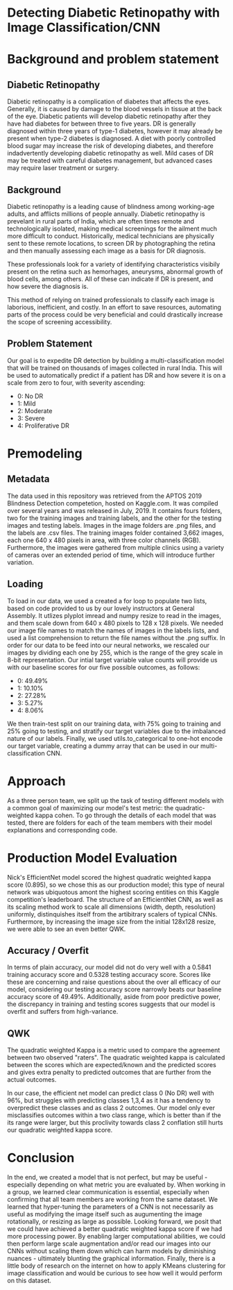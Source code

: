 # Detecting Diabetic Retinopathy with Image Classification/CNN

# Background and problem statement

## Diabetic Retinopathy 

Diabetic retinopathy is a complication of diabetes that affects the eyes. Generally, it is caused by damage to the blood vessels in tissue at the back of the eye. Diabetic patients will develop diabetic retinopathy after they have had diabetes for between three to five years. DR is generally diagnosed within three years of type-1 diabetes, however it may already be present when type-2 diabetes is diagnosed. A diet with poorly controlled blood sugar may increase the risk of developing diabetes, and therefore indadvertently developing diabetic retinopathy as well. Mild cases of DR may be treated with careful diabetes management, but advanced cases may require laser treatment or surgery.

## Background

Diabetic retinopathy is a leading cause of blindness among working-age adults, and afflicts millions of people annually. Diabetic retinopathy is prevelant in rural parts of India, which are often times remote and technologically isolated, making medical screenings for the ailment much more difficult to conduct. Historically, medical technicians are physically sent to these remote locations, to screen DR by photographing the retina and then manually assessing each image as a basis for DR diagnosis. 

These professionals look for a variety of identifying characteristics visibily present on the retina such as hemorhages, aneurysms, abnormal growth of blood cells, among others. All of these can indicate if DR is present, and how severe the diagnosis is. 

This method of relying on trained professionals to classify each image is laborious, inefficient, and costly. In an effort to save resources, automating parts of the process could be very beneficial and could drastically increase the scope of screening accessibility. 

## Problem Statement

Our goal is to expedite DR detection by building a multi-classification model that will be trained on thousands of images collected in rural India. This will be used to automatically predict if a patient has DR and how severe it is on a scale from zero to four, with severity ascending:

- 0: No DR
- 1: Mild
- 2: Moderate
- 3: Severe
- 4: Proliferative DR

# Premodeling

## Metadata

The data used in this repository was retrieved from the APTOS 2019 Blindness Detection competetion, hosted on Kaggle.com. It was compiled over several years and was released in July, 2019. It contains fours folders, two for the training images and training labels, and the other for the testing images and testing labels. Images in the image folders are .png files, and the labels are .csv files. The training images folder contained 3,662 images, each one 640 x 480 pixels in area, with three color channels (RGB). Furthermore, the images were gathered from multiple clinics using a variety of cameras over an extended period of time, which will introduce further variation.

## Loading

To load in our data, we used a created a for loop to populate two lists, based on code provided to us by our lovely instructors at General Assembly. It utlizes plyplot imread and numpy resize to read in the images, and them scale down from 640 x 480 pixels to 128 x 128 pixels. We needed our image file names to match the names of images in the labels lists, and used a list comprehension to return the file names without the .png suffix. In order for our data to be feed into our neural networks, we rescaled our images by dividing each one by 255, which is the range of the grey scale in 8-bit representation. Our intial target variable value counts will provide us with our baseline scores for our five possible outcomes, as follows:

 - 0: 49.49%
 - 1: 10.10% 
 - 2: 27.28% 
 - 3: 5.27% 
 - 4: 8.06%

 We then train-test split on our training data, with 75% going to training and 25% going to testing, and stratify our target variables due to the imbalanced nature of our labels. Finally, we used utils.to_categorical to one-hot encode our target variable, creating a dummy array that can be used in our multi-classification CNN. 

# Approach

As a three person team, we split up the task of testing different models with a common goal of maximizing our model's test metric: the quadratic-weighted kappa cohen. To go through the details of each model that was tested, there are folders for each of the team members with their model explanations and corresponding code. 

# Production Model Evaluation

Nick's EfficientNet model scored the highest quadratic weighted kappa score (0.895), so we chose this as our production model; this type of neural network was ubiquotous amont the highest scoring entities on this Kaggle competition's leaderboard. The structure of an EfficientNet CNN, as well as its scaling method work to scale all dimensions (width, depth, resolution) uniformly, distinquishes itself from the artibitrary scalers of typical CNNs. Furthermore, by increasing the image size from the initial 128x128 resize, we were able to see an even better QWK.

## Accuracy / Overfit

In terms of plain accuracy, our model did not do very well with a 0.5841 training accuracy score and 0.5328 testing accuracy score. Scores like these are concerning and raise questions about the over all efficacy of our model, considering our testing accuracy score narrowly beats our baseline accuracy score of 49.49%. Additionally, aside from poor predictive power, the discrepancy in training and testing scores suggests that our model is overfit and suffers from high-variance.   


## QWK

 The quadratic weighted Kappa is a metric used to compare the agreement between two observed "raters". The quadratic weighted kappa is calculated between the scores which are expected/known and the predicted scores and gives extra penalty to predicted outcomes that are further from the actual outcomes. 
 
 In our case, the efficient net model can predict class 0 (No DR) well with 96%, but struggles with predicting classes 1,3,4 as it has a tendency to overpredict these classes and as class 2 outcomes. Our model only ever misclassifies outcomes within a two class range, which is better than if the its range were larger, but this proclivity towards class 2 conflation still hurts our quadratic weighted kappa score. 


# Conclusion

In the end, we created a model that is not perfect, but may be useful - especially depending on what metric you are evaluated by. When working in a group, we learned clear communication is essential, especially when confirming that all team members are working from the same dataset. We learned that hyper-tuning the parameters of a CNN is not necessarily as useful as modifying the image itself such as augumenting the image rotationally, or resizing as large as possible. Looking forward, we posit that we could have achieved a better quadratic weighted kappa score if we had more processing power. By enabling larger computational abilities, we could then perform large scale augmentation and/or read our images into our CNNs without scaling them down which can harm models by diminishing nuances - ultimately blunting the graphical information. Finally, there is a little body of research on the internet on how to apply KMeans clustering for image classification and would be curious to see how well it would perform on this dataset.
